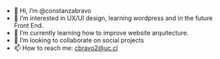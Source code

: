- 👋 Hi, I’m @constanzabravo
- 👀 I’m interested in UX/UI design, learning wordpress and in the future Front End. 
- 🌱 I’m currently learning how to improve website arquitecture. 
- 💞️ I’m looking to collaborate on social projects
- 📫 How to reach me: cbravo2@uc.cl

<!---
constanzabravo/constanzabravo is a ✨ special ✨ repository because its `README.md` (this file) appears on your GitHub profile.
You can click the Preview link to take a look at your changes.
--->
